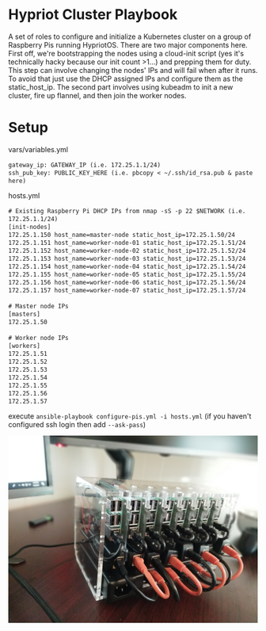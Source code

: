 # Hypriot Cluster Playbook
A set of roles to configure and initialize a Kubernetes cluster on a group of Raspberry Pis running HypriotOS. There are two major components here. First off, we're bootstrapping the nodes using a cloud-init script (yes it's technically hacky because our init count >1...) and prepping them for duty. This step can involve changing the nodes' IPs and will fail when after it runs. To avoid that just use the DHCP assigned IPs and configure them as the static_host_ip. The second part involves using kubeadm to init a new cluster, fire up flannel, and then join the worker nodes.

# Setup
vars/variables.yml
```
gateway_ip: GATEWAY_IP (i.e. 172.25.1.1/24)
ssh_pub_key: PUBLIC_KEY_HERE (i.e. pbcopy < ~/.ssh/id_rsa.pub & paste here)
```

hosts.yml
```
# Existing Raspberry Pi DHCP IPs from nmap -sS -p 22 $NETWORK (i.e. 172.25.1.1/24)
[init-nodes]
172.25.1.150 host_name=master-node static_host_ip=172.25.1.50/24 
172.25.1.151 host_name=worker-node-01 static_host_ip=172.25.1.51/24
172.25.1.152 host_name=worker-node-02 static_host_ip=172.25.1.52/24
172.25.1.153 host_name=worker-node-03 static_host_ip=172.25.1.53/24
172.25.1.154 host_name=worker-node-04 static_host_ip=172.25.1.54/24
172.25.1.155 host_name=worker-node-05 static_host_ip=172.25.1.55/24
172.25.1.156 host_name=worker-node-06 static_host_ip=172.25.1.56/24
172.25.1.157 host_name=worker-node-07 static_host_ip=172.25.1.57/24

# Master node IPs
[masters]
172.25.1.50

# Worker node IPs
[workers]
172.25.1.51
172.25.1.52
172.25.1.53
172.25.1.54
172.25.1.55
172.25.1.56
172.25.1.57
```

execute `ansible-playbook configure-pis.yml -i hosts.yml` (if you haven't configured ssh login then add `--ask-pass`)

![alt text](imgs/pi-cluster-off.jpg?raw=true "The Porta Pi DC Cluster!")